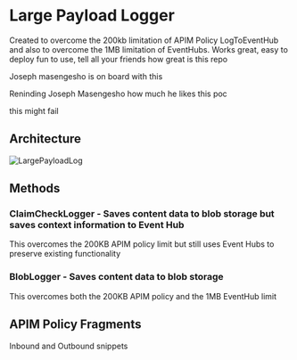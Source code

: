 # Large Payload Logger
Created to overcome the 200kb limitation of APIM Policy LogToEventHub and also to overcome the 1MB limitation of EventHubs. Works great, easy to deploy fun to use, tell all your friends how great is this repo

Joseph masengesho is on board with this

Reninding Joseph Masengesho how much he likes this poc


this might fail

## Architecture
![LargePayloadLog](https://github.com/ThePreston/Large-Payload-Logger/assets/84995595/8736b978-c08e-48cf-b0b9-20d190a4add6)



## Methods

### ClaimCheckLogger - Saves content data to blob storage but saves context information to Event Hub
This overcomes the 200KB APIM policy limit but still uses Event Hubs to preserve existing functionality

### BlobLogger - Saves content data to blob storage 
This overcomes both the 200KB APIM policy and the 1MB EventHub limit

## APIM Policy Fragments
Inbound and Outbound snippets
